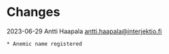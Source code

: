 # Changes


2023-06-29  Antti Haapala  <antti.haapala@interjektio.fi>

    * Anemic name registered

